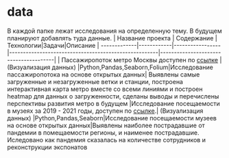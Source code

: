 # data
В каждой папке лежат исследования на определенную тему. В будущем планируют добавлять туда данные.
|  Название проекта  | Содержание |Технологии|Задачи|Описание
| -------------|------------|-----------------|------------------------------------------------------|---------------------------------------|
| Пассажиропоток метро Москвы доступен по [ссылке](https://nbviewer.org/github/Sergey-Tischenko/data/blob/main/metro/metro.ipynb "nbviewer") | (Визуализация данных)  |Python,Pandas,Seaborn,Folium|Исследование пассажиропотока на основе открытых данных| Выявлены самые загруженные и  незагруженные ветки и станции, построена интерактивная карта метро вместе со всеми линиями и построен heatmap для данных о загруженности, сделаны выводы и перечислены перспективы развития метро в будущем
|Исследование посещаемости в музеях за 2019 - 2021 годы, доступен по [ссылке](https://nbviewer.org/github/Sergey-Tischenko/data/blob/4193dc1899d6494fe611977b8c4163f1ec5f9471/Данные%20о%20посещаемости%20музеев.ipynb "nbviewer").| (Визуализация данных)  |Python,Pandas,Seaborn|Исследование посещаемости музеев на основе открытых данных|Выявлены наиболее пострадавшие от пандемии в помещаемости регионы, и наименее пострадавшие. Иследовано как пандемия сказалась на количестве сотрудников и реконструкции экспонатов
